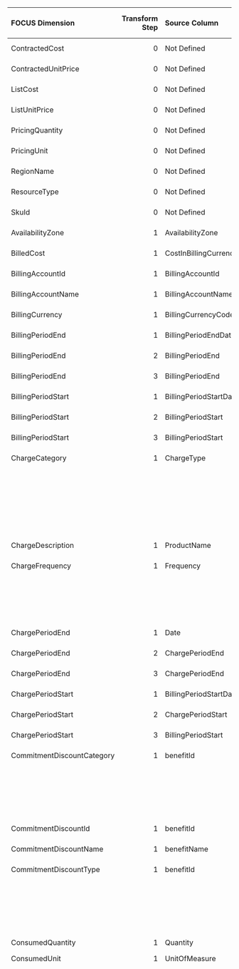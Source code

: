 | FOCUS Dimension            |   Transform Step | Source Column          | Source Column Type   | Transform Type      | Filters/Process/Etc.                                                                      |
|:---------------------------|-----------------:|:-----------------------|:---------------------|:--------------------|:------------------------------------------------------------------------------------------|
| ContractedCost             |                0 | Not Defined            | Not Defined          | Not Defined         | Not Defined                                                                               |
| ContractedUnitPrice        |                0 | Not Defined            | Not Defined          | Not Defined         | Not Defined                                                                               |
| ListCost                   |                0 | Not Defined            | Not Defined          | Not Defined         | Not Defined                                                                               |
| ListUnitPrice              |                0 | Not Defined            | Not Defined          | Not Defined         | Not Defined                                                                               |
| PricingQuantity            |                0 | Not Defined            | Not Defined          | Not Defined         | Not Defined                                                                               |
| PricingUnit                |                0 | Not Defined            | Not Defined          | Not Defined         | Not Defined                                                                               |
| RegionName                 |                0 | Not Defined            | Not Defined          | Not Defined         | Not Defined                                                                               |
| ResourceType               |                0 | Not Defined            | Not Defined          | Not Defined         | Not Defined                                                                               |
| SkuId                      |                0 | Not Defined            | Not Defined          | Not Defined         | Not Defined                                                                               |
| AvailabilityZone           |                1 | AvailabilityZone       | Not Defined          | RENAME_COLUMN       |                                                                                           |
| BilledCost                 |                1 | CostInBillingCurrency  | Not Defined          | RENAME_COLUMN       |                                                                                           |
| BillingAccountId           |                1 | BillingAccountId       | Not Defined          | RENAME_COLUMN       |                                                                                           |
| BillingAccountName         |                1 | BillingAccountName     | Not Defined          | RENAME_COLUMN       |                                                                                           |
| BillingCurrency            |                1 | BillingCurrencyCode    | Not Defined          | RENAME_COLUMN       |                                                                                           |
| BillingPeriodEnd           |                1 | BillingPeriodEndDate   | Not Defined          | PARSE_DATETIME      | %m/%d/%Y                                                                                  |
| BillingPeriodEnd           |                2 | BillingPeriodEnd       | Not Defined          | ASSIGN_UTC_TIMEZONE |                                                                                           |
| BillingPeriodEnd           |                3 | BillingPeriodEnd       | Not Defined          | RENAME_COLUMN       |                                                                                           |
| BillingPeriodStart         |                1 | BillingPeriodStartDate | Not Defined          | PARSE_DATETIME      | %m/%d/%Y                                                                                  |
| BillingPeriodStart         |                2 | BillingPeriodStart     | Not Defined          | ASSIGN_UTC_TIMEZONE |                                                                                           |
| BillingPeriodStart         |                3 | BillingPeriodStart     | Not Defined          | RENAME_COLUMN       |                                                                                           |
| ChargeCategory             |                1 | ChargeType             | Not Defined          | SQL_CONDITION       | conditions:                                                                               |
|                            |                  |                        |                      |                     | - WHEN ChargeType = 'Usage' THEN 'Usage'                                                  |
|                            |                  |                        |                      |                     | - WHEN ChargeType = 'Purchase' THEN 'Purchase'                                            |
|                            |                  |                        |                      |                     | - WHEN ChargeType = 'Tax' THEN 'Tax'                                                      |
|                            |                  |                        |                      |                     | - WHEN ChargeType = 'UnusedReservation' OR ChargeType = 'UnusedSavingsPlan' THEN 'Usage'  |
|                            |                  |                        |                      |                     | default_value: '''Adjustment'''                                                           |
| ChargeDescription          |                1 | ProductName            | Not Defined          | RENAME_COLUMN       |                                                                                           |
| ChargeFrequency            |                1 | Frequency              | Not Defined          | SQL_CONDITION       | conditions:                                                                               |
|                            |                  |                        |                      |                     | - WHEN Frequency = 'OneTime' THEN 'One-Time'                                              |
|                            |                  |                        |                      |                     | - WHEN Frequency = 'Recurring' THEN 'Recurring'                                           |
|                            |                  |                        |                      |                     | - WHEN Frequency = 'UsageBased' THEN 'Usage-Based'                                        |
|                            |                  |                        |                      |                     | default_value: '''Other'''                                                                |
| ChargePeriodEnd            |                1 | Date                   | Not Defined          | PARSE_DATETIME      | %m/%d/%Y                                                                                  |
| ChargePeriodEnd            |                2 | ChargePeriodEnd        | Not Defined          | ASSIGN_UTC_TIMEZONE |                                                                                           |
| ChargePeriodEnd            |                3 | ChargePeriodEnd        | Not Defined          | RENAME_COLUMN       |                                                                                           |
| ChargePeriodStart          |                1 | BillingPeriodStartDate | Not Defined          | PARSE_DATETIME      | %m/%d/%Y                                                                                  |
| ChargePeriodStart          |                2 | ChargePeriodStart      | Not Defined          | ASSIGN_UTC_TIMEZONE |                                                                                           |
| ChargePeriodStart          |                3 | BillingPeriodStart     | Not Defined          | RENAME_COLUMN       |                                                                                           |
| CommitmentDiscountCategory |                1 | benefitId              | Not Defined          | SQL_CONDITION       | conditions:                                                                               |
|                            |                  |                        |                      |                     | - WHEN LOWER(benefitId) LIKE '%/microsoft.capacity/%' THEN 'Usage'                        |
|                            |                  |                        |                      |                     | - WHEN LOWER(benefitId) LIKE '%/microsoft.billingbenefits/%' THEN 'Spend'                 |
|                            |                  |                        |                      |                     | default_value: 'NULL'                                                                     |
| CommitmentDiscountId       |                1 | benefitId              | Not Defined          | RENAME_COLUMN       |                                                                                           |
| CommitmentDiscountName     |                1 | benefitName            | Not Defined          | RENAME_COLUMN       |                                                                                           |
| CommitmentDiscountType     |                1 | benefitId              | Not Defined          | SQL_CONDITION       | conditions:                                                                               |
|                            |                  |                        |                      |                     | - WHEN LOWER(benefitId) LIKE '%/microsoft.capacity/%' THEN 'Reservation'                  |
|                            |                  |                        |                      |                     | - WHEN LOWER(benefitId) LIKE '%/microsoft.billingbenefits/%' THEN 'Savings Plan'          |
|                            |                  |                        |                      |                     | default_value: 'NULL'                                                                     |
| ConsumedQuantity           |                1 | Quantity               | Not Defined          | RENAME_COLUMN       |                                                                                           |
| ConsumedUnit               |                1 | UnitOfMeasure          | string               | MAP_VALUES          | default_value: Units                                                                      |
|                            |                  |                        |                      |                     | value_list:                                                                               |
|                            |                  |                        |                      |                     | - key: 1                                                                                  |
|                            |                  |                        |                      |                     |   value: Units                                                                            |
|                            |                  |                        |                      |                     | - key: 1 /Day                                                                             |
|                            |                  |                        |                      |                     |   value: Units/Day                                                                        |
|                            |                  |                        |                      |                     | - key: 1 /Hour                                                                            |
|                            |                  |                        |                      |                     |   value: Units/Hour                                                                       |
|                            |                  |                        |                      |                     | - key: 1 /Month                                                                           |
|                            |                  |                        |                      |                     |   value: Units/Month                                                                      |
|                            |                  |                        |                      |                     | - key: 1 /Year                                                                            |
|                            |                  |                        |                      |                     |   value: Units/Year                                                                       |
|                            |                  |                        |                      |                     | - key: 1 1 Hour                                                                           |
|                            |                  |                        |                      |                     |   value: Hours                                                                            |
|                            |                  |                        |                      |                     | - key: 1 Agents                                                                           |
|                            |                  |                        |                      |                     |   value: Agents                                                                           |
|                            |                  |                        |                      |                     | - key: 1 Annual Domain                                                                    |
|                            |                  |                        |                      |                     |   value: Domains/Year                                                                     |
|                            |                  |                        |                      |                     | - key: 1 Annual Domains                                                                   |
|                            |                  |                        |                      |                     |   value: Domains/Year                                                                     |
|                            |                  |                        |                      |                     | - key: 1 Annual Subscriptions                                                             |
|                            |                  |                        |                      |                     |   value: Subscriptions/Year                                                               |
|                            |                  |                        |                      |                     | - key: 1 Border Routers                                                                   |
|                            |                  |                        |                      |                     |   value: Routers                                                                          |
|                            |                  |                        |                      |                     | - key: 1 Certificate                                                                      |
|                            |                  |                        |                      |                     |   value: Certificates                                                                     |
|                            |                  |                        |                      |                     | - key: 1 Concurrent DVC                                                                   |
|                            |                  |                        |                      |                     |   value: Configurations                                                                   |
|                            |                  |                        |                      |                     | - key: 1 Connection                                                                       |
|                            |                  |                        |                      |                     |   value: Connections                                                                      |
|                            |                  |                        |                      |                     | - key: 1 Connections                                                                      |
|                            |                  |                        |                      |                     |   value: Connections                                                                      |
|                            |                  |                        |                      |                     | - key: 1 Content Hours                                                                    |
|                            |                  |                        |                      |                     |   value: Hours                                                                            |
|                            |                  |                        |                      |                     | - key: 1 Cubic Meter/Month                                                                |
|                            |                  |                        |                      |                     |   value: Cubic Meters/Month                                                               |
|                            |                  |                        |                      |                     | - key: 1 Daily App                                                                        |
|                            |                  |                        |                      |                     |   value: Apps/Day                                                                         |
|                            |                  |                        |                      |                     | - key: 1 Daily Connection                                                                 |
|                            |                  |                        |                      |                     |   value: Connections/Day                                                                  |
|                            |                  |                        |                      |                     | - key: 1 Daily Connections                                                                |
|                            |                  |                        |                      |                     |   value: Connections/Day                                                                  |
|                            |                  |                        |                      |                     | - key: 1 Daily Pack                                                                       |
|                            |                  |                        |                      |                     |   value: Packs/Day                                                                        |
|                            |                  |                        |                      |                     | - key: 1 Daily Reserved Unit                                                              |
|                            |                  |                        |                      |                     |   value: Units/Day                                                                        |
|                            |                  |                        |                      |                     | - key: 1 Daily Reserved Units                                                             |
|                            |                  |                        |                      |                     |   value: Units/Day                                                                        |
|                            |                  |                        |                      |                     | - key: 1 Daily Unit                                                                       |
|                            |                  |                        |                      |                     |   value: Units/Day                                                                        |
|                            |                  |                        |                      |                     | - key: 1 Daily Units                                                                      |
|                            |                  |                        |                      |                     |   value: Units/Day                                                                        |
|                            |                  |                        |                      |                     | - key: 1 Daily User                                                                       |
|                            |                  |                        |                      |                     |   value: Users/Day                                                                        |
|                            |                  |                        |                      |                     | - key: 1 Database Unit                                                                    |
|                            |                  |                        |                      |                     |   value: Units                                                                            |
|                            |                  |                        |                      |                     | - key: 1 Database Units (DU)                                                              |
|                            |                  |                        |                      |                     |   value: Units                                                                            |
|                            |                  |                        |                      |                     | - key: 1 Day                                                                              |
|                            |                  |                        |                      |                     |   value: Days                                                                             |
|                            |                  |                        |                      |                     | - key: 1 Days                                                                             |
|                            |                  |                        |                      |                     |   value: Days                                                                             |
|                            |                  |                        |                      |                     | - key: 1 Device                                                                           |
|                            |                  |                        |                      |                     |   value: Devices                                                                          |
|                            |                  |                        |                      |                     | - key: 1 Devices                                                                          |
|                            |                  |                        |                      |                     |   value: Devices                                                                          |
|                            |                  |                        |                      |                     | - key: 1 Executions                                                                       |
|                            |                  |                        |                      |                     |   value: Executions                                                                       |
|                            |                  |                        |                      |                     | - key: 1 GB                                                                               |
|                            |                  |                        |                      |                     |   value: GB                                                                               |
|                            |                  |                        |                      |                     | - key: 1 GB Hour                                                                          |
|                            |                  |                        |                      |                     |   value: GB Hours                                                                         |
|                            |                  |                        |                      |                     | - key: 1 GB Second                                                                        |
|                            |                  |                        |                      |                     |   value: GB Seconds                                                                       |
|                            |                  |                        |                      |                     | - key: 1 GB/Hour                                                                          |
|                            |                  |                        |                      |                     |   value: GB/Hour                                                                          |
|                            |                  |                        |                      |                     | - key: 1 GB/Month                                                                         |
|                            |                  |                        |                      |                     |   value: GB/Month                                                                         |
|                            |                  |                        |                      |                     | - key: 1 GiB Hour                                                                         |
|                            |                  |                        |                      |                     |   value: GiB Hours                                                                        |
|                            |                  |                        |                      |                     | - key: 1 GiB/Day                                                                          |
|                            |                  |                        |                      |                     |   value: GiB/Day                                                                          |
|                            |                  |                        |                      |                     | - key: 1 GiB/Hour                                                                         |
|                            |                  |                        |                      |                     |   value: GiB/Hour                                                                         |
|                            |                  |                        |                      |                     | - key: 1 GiB/Month                                                                        |
|                            |                  |                        |                      |                     |   value: GiB/Month                                                                        |
|                            |                  |                        |                      |                     | - key: 1 Hour                                                                             |
|                            |                  |                        |                      |                     |   value: Hours                                                                            |
|                            |                  |                        |                      |                     | - key: 1 Hourly Connection                                                                |
|                            |                  |                        |                      |                     |   value: Connections/Hour                                                                 |
|                            |                  |                        |                      |                     | - key: 1 Hourly Unit                                                                      |
|                            |                  |                        |                      |                     |   value: Units/Hour                                                                       |
|                            |                  |                        |                      |                     | - key: 1 Hourly Units                                                                     |
|                            |                  |                        |                      |                     |   value: Units/Hour                                                                       |
|                            |                  |                        |                      |                     | - key: 1 Hours                                                                            |
|                            |                  |                        |                      |                     |   value: Hours                                                                            |
|                            |                  |                        |                      |                     | - key: 1 Key                                                                              |
|                            |                  |                        |                      |                     |   value: Keys                                                                             |
|                            |                  |                        |                      |                     | - key: 1 Key Use                                                                          |
|                            |                  |                        |                      |                     |   value: Keys                                                                             |
|                            |                  |                        |                      |                     | - key: 1 MB                                                                               |
|                            |                  |                        |                      |                     |   value: MB                                                                               |
|                            |                  |                        |                      |                     | - key: 1 Maps                                                                             |
|                            |                  |                        |                      |                     |   value: Maps                                                                             |
|                            |                  |                        |                      |                     | - key: 1 Messaging Unit                                                                   |
|                            |                  |                        |                      |                     |   value: Units                                                                            |
|                            |                  |                        |                      |                     | - key: 1 Minute                                                                           |
|                            |                  |                        |                      |                     |   value: Minutes                                                                          |
|                            |                  |                        |                      |                     | - key: 1 Month                                                                            |
|                            |                  |                        |                      |                     |   value: Months                                                                           |
|                            |                  |                        |                      |                     | - key: 1 Named Users                                                                      |
|                            |                  |                        |                      |                     |   value: Users                                                                            |
|                            |                  |                        |                      |                     | - key: 1 Node                                                                             |
|                            |                  |                        |                      |                     |   value: Nodes                                                                            |
|                            |                  |                        |                      |                     | - key: 1 Nodes                                                                            |
|                            |                  |                        |                      |                     |   value: Nodes                                                                            |
|                            |                  |                        |                      |                     | - key: 1 PB/Hour                                                                          |
|                            |                  |                        |                      |                     |   value: PB/Hour                                                                          |
|                            |                  |                        |                      |                     | - key: 1 PiB/Hour                                                                         |
|                            |                  |                        |                      |                     |   value: PiB/Hour                                                                         |
|                            |                  |                        |                      |                     | - key: 1 Pipeline                                                                         |
|                            |                  |                        |                      |                     |   value: Pipelines                                                                        |
|                            |                  |                        |                      |                     | - key: 1 Plan                                                                             |
|                            |                  |                        |                      |                     |   value: Plans                                                                            |
|                            |                  |                        |                      |                     | - key: 1 Plans                                                                            |
|                            |                  |                        |                      |                     |   value: Plans                                                                            |
|                            |                  |                        |                      |                     | - key: 1 Policies                                                                         |
|                            |                  |                        |                      |                     |   value: Policies                                                                         |
|                            |                  |                        |                      |                     | - key: 1 Resource                                                                         |
|                            |                  |                        |                      |                     |   value: Resources                                                                        |
|                            |                  |                        |                      |                     | - key: 1 Sites                                                                            |
|                            |                  |                        |                      |                     |   value: Sites                                                                            |
|                            |                  |                        |                      |                     | - key: 1 Subscription                                                                     |
|                            |                  |                        |                      |                     |   value: Subscriptions                                                                    |
|                            |                  |                        |                      |                     | - key: 1 Subscriptions                                                                    |
|                            |                  |                        |                      |                     |   value: Subscriptions                                                                    |
|                            |                  |                        |                      |                     | - key: 1 TB                                                                               |
|                            |                  |                        |                      |                     |   value: TB                                                                               |
|                            |                  |                        |                      |                     | - key: 1 TB Hour                                                                          |
|                            |                  |                        |                      |                     |   value: TB Hours                                                                         |
|                            |                  |                        |                      |                     | - key: 1 TB Second                                                                        |
|                            |                  |                        |                      |                     |   value: TB Seconds                                                                       |
|                            |                  |                        |                      |                     | - key: 1 TB/Hour                                                                          |
|                            |                  |                        |                      |                     |   value: TB/Hour                                                                          |
|                            |                  |                        |                      |                     | - key: 1 TB/Month                                                                         |
|                            |                  |                        |                      |                     |   value: TB/Month                                                                         |
|                            |                  |                        |                      |                     | - key: 1 TiB                                                                              |
|                            |                  |                        |                      |                     |   value: TiB                                                                              |
|                            |                  |                        |                      |                     | - key: 1 TiB Hour                                                                         |
|                            |                  |                        |                      |                     |   value: TiB Hours                                                                        |
|                            |                  |                        |                      |                     | - key: 1 TiB/Hour                                                                         |
|                            |                  |                        |                      |                     |   value: TiB/Hour                                                                         |
|                            |                  |                        |                      |                     | - key: 1 TiB/Month                                                                        |
|                            |                  |                        |                      |                     |   value: TiB/Month                                                                        |
|                            |                  |                        |                      |                     | - key: 1 Unit                                                                             |
|                            |                  |                        |                      |                     |   value: Units                                                                            |
|                            |                  |                        |                      |                     | - key: 1 Units                                                                            |
|                            |                  |                        |                      |                     |   value: Units                                                                            |
|                            |                  |                        |                      |                     | - key: 1 User                                                                             |
|                            |                  |                        |                      |                     |   value: Users                                                                            |
|                            |                  |                        |                      |                     | - key: 1 Users                                                                            |
|                            |                  |                        |                      |                     |   value: Users                                                                            |
|                            |                  |                        |                      |                     | - key: 1 VM                                                                               |
|                            |                  |                        |                      |                     |   value: Virtual Machines                                                                 |
|                            |                  |                        |                      |                     | - key: 1 Virtual Machine                                                                  |
|                            |                  |                        |                      |                     |   value: Virtual Machines                                                                 |
|                            |                  |                        |                      |                     | - key: 1 Website                                                                          |
|                            |                  |                        |                      |                     |   value: Websites                                                                         |
|                            |                  |                        |                      |                     | - key: 1 Zones                                                                            |
|                            |                  |                        |                      |                     |   value: Zones                                                                            |
|                            |                  |                        |                      |                     | - key: 1 day                                                                              |
|                            |                  |                        |                      |                     |   value: Day                                                                              |
|                            |                  |                        |                      |                     | - key: 1 hour                                                                             |
|                            |                  |                        |                      |                     |   value: Hour                                                                             |
|                            |                  |                        |                      |                     | - key: 1 user                                                                             |
|                            |                  |                        |                      |                     |   value: User                                                                             |
|                            |                  |                        |                      |                     | - key: 1/Day                                                                              |
|                            |                  |                        |                      |                     |   value: Units/Day                                                                        |
|                            |                  |                        |                      |                     | - key: 1/Hour                                                                             |
|                            |                  |                        |                      |                     |   value: Units/Hour                                                                       |
|                            |                  |                        |                      |                     | - key: 1/Month                                                                            |
|                            |                  |                        |                      |                     |   value: Units/Month                                                                      |
|                            |                  |                        |                      |                     | - key: 10                                                                                 |
|                            |                  |                        |                      |                     |   value: Units                                                                            |
|                            |                  |                        |                      |                     | - key: 10                                                                                 |
|                            |                  |                        |                      |                     |   value: Units                                                                            |
|                            |                  |                        |                      |                     | - key: 10 /Day                                                                            |
|                            |                  |                        |                      |                     |   value: Units/Day                                                                        |
|                            |                  |                        |                      |                     | - key: 10 /Hour                                                                           |
|                            |                  |                        |                      |                     |   value: Units/Hour                                                                       |
|                            |                  |                        |                      |                     | - key: 10 /Month                                                                          |
|                            |                  |                        |                      |                     |   value: Units/Month                                                                      |
|                            |                  |                        |                      |                     | - key: 10 Activities                                                                      |
|                            |                  |                        |                      |                     |   value: Activities                                                                       |
|                            |                  |                        |                      |                     | - key: 10 DB Hours                                                                        |
|                            |                  |                        |                      |                     |   value: DB Hours                                                                         |
|                            |                  |                        |                      |                     | - key: 10 DBU Hours                                                                       |
|                            |                  |                        |                      |                     |   value: DBU Hours                                                                        |
|                            |                  |                        |                      |                     | - key: 10 Database Unit                                                                   |
|                            |                  |                        |                      |                     |   value: Units                                                                            |
|                            |                  |                        |                      |                     | - key: 10 Database Units (DU)                                                             |
|                            |                  |                        |                      |                     |   value: Units                                                                            |
|                            |                  |                        |                      |                     | - key: 10 Days                                                                            |
|                            |                  |                        |                      |                     |   value: Days                                                                             |
|                            |                  |                        |                      |                     | - key: 10 Devices                                                                         |
|                            |                  |                        |                      |                     |   value: Devices                                                                          |
|                            |                  |                        |                      |                     | - key: 10 GB                                                                              |
|                            |                  |                        |                      |                     |   value: GB                                                                               |
|                            |                  |                        |                      |                     | - key: 10 GB/Day                                                                          |
|                            |                  |                        |                      |                     |   value: GB/Day                                                                           |
|                            |                  |                        |                      |                     | - key: 10 GB/Month                                                                        |
|                            |                  |                        |                      |                     |   value: GB/Month                                                                         |
|                            |                  |                        |                      |                     | - key: 10 GiB                                                                             |
|                            |                  |                        |                      |                     |   value: GiB                                                                              |
|                            |                  |                        |                      |                     | - key: 10 GiB/Month                                                                       |
|                            |                  |                        |                      |                     |   value: GiB/Month                                                                        |
|                            |                  |                        |                      |                     | - key: 10 Hour                                                                            |
|                            |                  |                        |                      |                     |   value: Hours                                                                            |
|                            |                  |                        |                      |                     | - key: 10 Hourly Units                                                                    |
|                            |                  |                        |                      |                     |   value: Units/Hour                                                                       |
|                            |                  |                        |                      |                     | - key: 10 Hours                                                                           |
|                            |                  |                        |                      |                     |   value: Hours                                                                            |
|                            |                  |                        |                      |                     | - key: 10 Instance Hours                                                                  |
|                            |                  |                        |                      |                     |   value: Hours                                                                            |
|                            |                  |                        |                      |                     | - key: 10 Minutes                                                                         |
|                            |                  |                        |                      |                     |   value: Minutes                                                                          |
|                            |                  |                        |                      |                     | - key: 10 Month                                                                           |
|                            |                  |                        |                      |                     |   value: Months                                                                           |
|                            |                  |                        |                      |                     | - key: 10 Months                                                                          |
|                            |                  |                        |                      |                     |   value: Months                                                                           |
|                            |                  |                        |                      |                     | - key: 10 PB Seconds                                                                      |
|                            |                  |                        |                      |                     |   value: PB Seconds                                                                       |
|                            |                  |                        |                      |                     | - key: 10 PB/Hour                                                                         |
|                            |                  |                        |                      |                     |   value: PB/Hour                                                                          |
|                            |                  |                        |                      |                     | - key: 10 PiB Seconds                                                                     |
|                            |                  |                        |                      |                     |   value: PiB Seconds                                                                      |
|                            |                  |                        |                      |                     | - key: 10 Pipelines                                                                       |
|                            |                  |                        |                      |                     |   value: Pipelines                                                                        |
|                            |                  |                        |                      |                     | - key: 10 Rotations                                                                       |
|                            |                  |                        |                      |                     |   value: Rotations                                                                        |
|                            |                  |                        |                      |                     | - key: 10 Service Endpoints                                                               |
|                            |                  |                        |                      |                     |   value: Endpoints                                                                        |
|                            |                  |                        |                      |                     | - key: 10 TB                                                                              |
|                            |                  |                        |                      |                     |   value: TB                                                                               |
|                            |                  |                        |                      |                     | - key: 10 TB Hours                                                                        |
|                            |                  |                        |                      |                     |   value: TB Hours                                                                         |
|                            |                  |                        |                      |                     | - key: 10 TB/Day                                                                          |
|                            |                  |                        |                      |                     |   value: TB/Day                                                                           |
|                            |                  |                        |                      |                     | - key: 10 TB/Hour                                                                         |
|                            |                  |                        |                      |                     |   value: TB/Hour                                                                          |
|                            |                  |                        |                      |                     | - key: 10 TB/Month                                                                        |
|                            |                  |                        |                      |                     |   value: TB/Month                                                                         |
|                            |                  |                        |                      |                     | - key: 10 TiB                                                                             |
|                            |                  |                        |                      |                     |   value: TiB                                                                              |
|                            |                  |                        |                      |                     | - key: 10 TiB Hours                                                                       |
|                            |                  |                        |                      |                     |   value: TiB Hours                                                                        |
|                            |                  |                        |                      |                     | - key: 10 TiB/Hour                                                                        |
|                            |                  |                        |                      |                     |   value: TiB/Hour                                                                         |
|                            |                  |                        |                      |                     | - key: 10 TiB/Month                                                                       |
|                            |                  |                        |                      |                     |   value: TiB/Month                                                                        |
|                            |                  |                        |                      |                     | - key: 10 Unit                                                                            |
|                            |                  |                        |                      |                     |   value: Units                                                                            |
|                            |                  |                        |                      |                     | - key: 10 Unit Hours                                                                      |
|                            |                  |                        |                      |                     |   value: Unit Hours                                                                       |
|                            |                  |                        |                      |                     | - key: 10 Units                                                                           |
|                            |                  |                        |                      |                     |   value: Units                                                                            |
|                            |                  |                        |                      |                     | - key: 10 day                                                                             |
|                            |                  |                        |                      |                     |   value: Day                                                                              |
|                            |                  |                        |                      |                     | - key: 100                                                                                |
|                            |                  |                        |                      |                     |   value: Units                                                                            |
|                            |                  |                        |                      |                     | - key: 100                                                                                |
|                            |                  |                        |                      |                     |   value: Units                                                                            |
|                            |                  |                        |                      |                     | - key: 100 /Day                                                                           |
|                            |                  |                        |                      |                     |   value: Units/Day                                                                        |
|                            |                  |                        |                      |                     | - key: 100 /Hour                                                                          |
|                            |                  |                        |                      |                     |   value: Units/Hour                                                                       |
|                            |                  |                        |                      |                     | - key: 100 /Month                                                                         |
|                            |                  |                        |                      |                     |   value: Units/Month                                                                      |
|                            |                  |                        |                      |                     | - key: 100 API Calls                                                                      |
|                            |                  |                        |                      |                     |   value: Requests                                                                         |
|                            |                  |                        |                      |                     | - key: 100 Authentications                                                                |
|                            |                  |                        |                      |                     |   value: Authentications                                                                  |
|                            |                  |                        |                      |                     | - key: 100 Connections                                                                    |
|                            |                  |                        |                      |                     |   value: Connections                                                                      |
|                            |                  |                        |                      |                     | - key: 100 Core Hours                                                                     |
|                            |                  |                        |                      |                     |   value: Hours                                                                            |
|                            |                  |                        |                      |                     | - key: 100 Core Hrs                                                                       |
|                            |                  |                        |                      |                     |   value: Hours                                                                            |
|                            |                  |                        |                      |                     | - key: 100 Days                                                                           |
|                            |                  |                        |                      |                     |   value: Days                                                                             |
|                            |                  |                        |                      |                     | - key: 100 GB                                                                             |
|                            |                  |                        |                      |                     |   value: GB                                                                               |
|                            |                  |                        |                      |                     | - key: 100 GB/Day                                                                         |
|                            |                  |                        |                      |                     |   value: GB/Day                                                                           |
|                            |                  |                        |                      |                     | - key: 100 GB/Month                                                                       |
|                            |                  |                        |                      |                     |   value: GB/Month                                                                         |
|                            |                  |                        |                      |                     | - key: 100 GiB                                                                            |
|                            |                  |                        |                      |                     |   value: GiB                                                                              |
|                            |                  |                        |                      |                     | - key: 100 GiB/Hour                                                                       |
|                            |                  |                        |                      |                     |   value: GiB/Hour                                                                         |
|                            |                  |                        |                      |                     | - key: 100 GiB/Month                                                                      |
|                            |                  |                        |                      |                     |   value: GiB/Month                                                                        |
|                            |                  |                        |                      |                     | - key: 100 Hour                                                                           |
|                            |                  |                        |                      |                     |   value: Hours                                                                            |
|                            |                  |                        |                      |                     | - key: 100 Hourly Units                                                                   |
|                            |                  |                        |                      |                     |   value: Units/Hour                                                                       |
|                            |                  |                        |                      |                     | - key: 100 Hours                                                                          |
|                            |                  |                        |                      |                     |   value: Hours                                                                            |
|                            |                  |                        |                      |                     | - key: 100 IOPS/Month                                                                     |
|                            |                  |                        |                      |                     |   value: IOPS/Month                                                                       |
|                            |                  |                        |                      |                     | - key: 100 MB                                                                             |
|                            |                  |                        |                      |                     |   value: MB                                                                               |
|                            |                  |                        |                      |                     | - key: 100 MB/Month                                                                       |
|                            |                  |                        |                      |                     |   value: MB/Month                                                                         |
|                            |                  |                        |                      |                     | - key: 100 Mbps                                                                           |
|                            |                  |                        |                      |                     |   value: Mbps                                                                             |
|                            |                  |                        |                      |                     | - key: 100 Minutes                                                                        |
|                            |                  |                        |                      |                     |   value: Minutes                                                                          |
|                            |                  |                        |                      |                     | - key: 100 Months                                                                         |
|                            |                  |                        |                      |                     |   value: Months                                                                           |
|                            |                  |                        |                      |                     | - key: 100 TB                                                                             |
|                            |                  |                        |                      |                     |   value: TB                                                                               |
|                            |                  |                        |                      |                     | - key: 100 TB/Hour                                                                        |
|                            |                  |                        |                      |                     |   value: TB/Hour                                                                          |
|                            |                  |                        |                      |                     | - key: 100 TB/Month                                                                       |
|                            |                  |                        |                      |                     |   value: TB/Month                                                                         |
|                            |                  |                        |                      |                     | - key: 100 TiB/Hour                                                                       |
|                            |                  |                        |                      |                     |   value: TiB/Hour                                                                         |
|                            |                  |                        |                      |                     | - key: 100 Unit                                                                           |
|                            |                  |                        |                      |                     |   value: Units                                                                            |
|                            |                  |                        |                      |                     | - key: 100 Units                                                                          |
|                            |                  |                        |                      |                     |   value: Units                                                                            |
|                            |                  |                        |                      |                     | - key: 100 Users                                                                          |
|                            |                  |                        |                      |                     |   value: Users                                                                            |
|                            |                  |                        |                      |                     | - key: 1000                                                                               |
|                            |                  |                        |                      |                     |   value: Units                                                                            |
|                            |                  |                        |                      |                     | - key: 1000                                                                               |
|                            |                  |                        |                      |                     |   value: Units                                                                            |
|                            |                  |                        |                      |                     | - key: 1000 /Day                                                                          |
|                            |                  |                        |                      |                     |   value: Units/Day                                                                        |
|                            |                  |                        |                      |                     | - key: 1000 /Hour                                                                         |
|                            |                  |                        |                      |                     |   value: Units/Hour                                                                       |
|                            |                  |                        |                      |                     | - key: 1000 /Month                                                                        |
|                            |                  |                        |                      |                     |   value: Units/Month                                                                      |
|                            |                  |                        |                      |                     | - key: 1000 APIs                                                                          |
|                            |                  |                        |                      |                     |   value: APIs                                                                             |
|                            |                  |                        |                      |                     | - key: 1000 Activity Runs                                                                 |
|                            |                  |                        |                      |                     |   value: Runs                                                                             |
|                            |                  |                        |                      |                     | - key: 1000 Checks                                                                        |
|                            |                  |                        |                      |                     |   value: Checks                                                                           |
|                            |                  |                        |                      |                     | - key: 1000 Executions                                                                    |
|                            |                  |                        |                      |                     |   value: Executions                                                                       |
|                            |                  |                        |                      |                     | - key: 1000 GB                                                                            |
|                            |                  |                        |                      |                     |   value: GB                                                                               |
|                            |                  |                        |                      |                     | - key: 1000 GB Hours                                                                      |
|                            |                  |                        |                      |                     |   value: GB Hours                                                                         |
|                            |                  |                        |                      |                     | - key: 1000 GB/Month                                                                      |
|                            |                  |                        |                      |                     |   value: GB/Month                                                                         |
|                            |                  |                        |                      |                     | - key: 1000 Hours                                                                         |
|                            |                  |                        |                      |                     |   value: Hours                                                                            |
|                            |                  |                        |                      |                     | - key: 1000 IOPS/Month                                                                    |
|                            |                  |                        |                      |                     |   value: IOPS/Month                                                                       |
|                            |                  |                        |                      |                     | - key: 1000 Keys                                                                          |
|                            |                  |                        |                      |                     |   value: Keys                                                                             |
|                            |                  |                        |                      |                     | - key: 1000 Licenses                                                                      |
|                            |                  |                        |                      |                     |   value: Licenses                                                                         |
|                            |                  |                        |                      |                     | - key: 1000 MAUS                                                                          |
|                            |                  |                        |                      |                     |   value: Users/Month                                                                      |
|                            |                  |                        |                      |                     | - key: 1000 MAUs                                                                          |
|                            |                  |                        |                      |                     |   value: Users/Month                                                                      |
|                            |                  |                        |                      |                     | - key: 1000 MB/Month                                                                      |
|                            |                  |                        |                      |                     |   value: MB/Month                                                                         |
|                            |                  |                        |                      |                     | - key: 1000 Minutes                                                                       |
|                            |                  |                        |                      |                     |   value: Minutes                                                                          |
|                            |                  |                        |                      |                     | - key: 1000 Months                                                                        |
|                            |                  |                        |                      |                     |   value: Months                                                                           |
|                            |                  |                        |                      |                     | - key: 1000 Relay Hours                                                                   |
|                            |                  |                        |                      |                     |   value: Hours                                                                            |
|                            |                  |                        |                      |                     | - key: 1000 Relay Hrs                                                                     |
|                            |                  |                        |                      |                     |   value: Hours                                                                            |
|                            |                  |                        |                      |                     | - key: 1000 Renders                                                                       |
|                            |                  |                        |                      |                     |   value: Renders                                                                          |
|                            |                  |                        |                      |                     | - key: 1000 Transactions                                                                  |
|                            |                  |                        |                      |                     |   value: Transactions                                                                     |
|                            |                  |                        |                      |                     | - key: 10000                                                                              |
|                            |                  |                        |                      |                     |   value: Units                                                                            |
|                            |                  |                        |                      |                     | - key: 10000                                                                              |
|                            |                  |                        |                      |                     |   value: Units                                                                            |
|                            |                  |                        |                      |                     | - key: 10000 /Day                                                                         |
|                            |                  |                        |                      |                     |   value: Units/Day                                                                        |
|                            |                  |                        |                      |                     | - key: 10000 /Hour                                                                        |
|                            |                  |                        |                      |                     |   value: Units/Hour                                                                       |
|                            |                  |                        |                      |                     | - key: 10000 /Month                                                                       |
|                            |                  |                        |                      |                     |   value: Units/Month                                                                      |
|                            |                  |                        |                      |                     | - key: 10000 1,000s                                                                       |
|                            |                  |                        |                      |                     |   value: Transactions in Thousands                                                        |
|                            |                  |                        |                      |                     | - key: 10000 Actions                                                                      |
|                            |                  |                        |                      |                     |   value: Actions                                                                          |
|                            |                  |                        |                      |                     | - key: 10000 Authentications                                                              |
|                            |                  |                        |                      |                     |   value: Authentications                                                                  |
|                            |                  |                        |                      |                     | - key: 10000 Executions                                                                   |
|                            |                  |                        |                      |                     |   value: Executions                                                                       |
|                            |                  |                        |                      |                     | - key: 10000 Faces                                                                        |
|                            |                  |                        |                      |                     |   value: Faces                                                                            |
|                            |                  |                        |                      |                     | - key: 10000 GB                                                                           |
|                            |                  |                        |                      |                     |   value: GB                                                                               |
|                            |                  |                        |                      |                     | - key: 10000 GB Hours                                                                     |
|                            |                  |                        |                      |                     |   value: GB Hours                                                                         |
|                            |                  |                        |                      |                     | - key: 10000 GB/Hour                                                                      |
|                            |                  |                        |                      |                     |   value: GB/Hour                                                                          |
|                            |                  |                        |                      |                     | - key: 10000 GB/Month                                                                     |
|                            |                  |                        |                      |                     |   value: GB/Month                                                                         |
|                            |                  |                        |                      |                     | - key: 10000 GiB/Hour                                                                     |
|                            |                  |                        |                      |                     |   value: GiB/Hour                                                                         |
|                            |                  |                        |                      |                     | - key: 10000 Hours                                                                        |
|                            |                  |                        |                      |                     |   value: Hours                                                                            |
|                            |                  |                        |                      |                     | - key: 10000 Minutes                                                                      |
|                            |                  |                        |                      |                     |   value: Minutes                                                                          |
|                            |                  |                        |                      |                     | - key: 10000 Operations                                                                   |
|                            |                  |                        |                      |                     |   value: Operations                                                                       |
|                            |                  |                        |                      |                     | - key: 10000 Predictions                                                                  |
|                            |                  |                        |                      |                     |   value: Predictions                                                                      |
|                            |                  |                        |                      |                     | - key: 10000 Seconds                                                                      |
|                            |                  |                        |                      |                     |   value: Seconds                                                                          |
|                            |                  |                        |                      |                     | - key: 10000 Transactions                                                                 |
|                            |                  |                        |                      |                     |   value: Transactions                                                                     |
|                            |                  |                        |                      |                     | - key: 10000 Users                                                                        |
|                            |                  |                        |                      |                     |   value: Users                                                                            |
|                            |                  |                        |                      |                     | - key: 10000 Virtual User Minutes                                                         |
|                            |                  |                        |                      |                     |   value: Minutes                                                                          |
|                            |                  |                        |                      |                     | - key: 100000                                                                             |
|                            |                  |                        |                      |                     |   value: Units                                                                            |
|                            |                  |                        |                      |                     | - key: 100000                                                                             |
|                            |                  |                        |                      |                     |   value: Units                                                                            |
|                            |                  |                        |                      |                     | - key: 100000 /Day                                                                        |
|                            |                  |                        |                      |                     |   value: Units/Day                                                                        |
|                            |                  |                        |                      |                     | - key: 100000 /Hour                                                                       |
|                            |                  |                        |                      |                     |   value: Units/Hour                                                                       |
|                            |                  |                        |                      |                     | - key: 100000 Executions                                                                  |
|                            |                  |                        |                      |                     |   value: Executions                                                                       |
|                            |                  |                        |                      |                     | - key: 100000 GB                                                                          |
|                            |                  |                        |                      |                     |   value: GB                                                                               |
|                            |                  |                        |                      |                     | - key: 100000 GB Seconds                                                                  |
|                            |                  |                        |                      |                     |   value: GB Seconds                                                                       |
|                            |                  |                        |                      |                     | - key: 100000 GB/Hour                                                                     |
|                            |                  |                        |                      |                     |   value: GB/Hour                                                                          |
|                            |                  |                        |                      |                     | - key: 100000 GiB/Hour                                                                    |
|                            |                  |                        |                      |                     |   value: GiB/Hour                                                                         |
|                            |                  |                        |                      |                     | - key: 100000 Hours                                                                       |
|                            |                  |                        |                      |                     |   value: Hours                                                                            |
|                            |                  |                        |                      |                     | - key: 100000 Seconds                                                                     |
|                            |                  |                        |                      |                     |   value: Seconds                                                                          |
|                            |                  |                        |                      |                     | - key: 100000 Transactions                                                                |
|                            |                  |                        |                      |                     |   value: Transactions                                                                     |
|                            |                  |                        |                      |                     | - key: 1000000                                                                            |
|                            |                  |                        |                      |                     |   value: Units                                                                            |
|                            |                  |                        |                      |                     | - key: 1000000                                                                            |
|                            |                  |                        |                      |                     |   value: Units                                                                            |
|                            |                  |                        |                      |                     | - key: 1000000 /Hour                                                                      |
|                            |                  |                        |                      |                     |   value: Units/Hour                                                                       |
|                            |                  |                        |                      |                     | - key: 1000000 /Month                                                                     |
|                            |                  |                        |                      |                     |   value: Units/Month                                                                      |
|                            |                  |                        |                      |                     | - key: 1000000 Data Points                                                                |
|                            |                  |                        |                      |                     |   value: Data Points                                                                      |
|                            |                  |                        |                      |                     | - key: 1000000 GB Seconds                                                                 |
|                            |                  |                        |                      |                     |   value: GB Seconds                                                                       |
|                            |                  |                        |                      |                     | - key: 1000000 Messages                                                                   |
|                            |                  |                        |                      |                     |   value: Messages                                                                         |
|                            |                  |                        |                      |                     | - key: 1000000 Operations                                                                 |
|                            |                  |                        |                      |                     |   value: Operations                                                                       |
|                            |                  |                        |                      |                     | - key: 1000000 Pushes                                                                     |
|                            |                  |                        |                      |                     |   value: Pushes                                                                           |
|                            |                  |                        |                      |                     | - key: 1000000 Requests                                                                   |
|                            |                  |                        |                      |                     |   value: Requests                                                                         |
|                            |                  |                        |                      |                     | - key: 1000000 Seconds                                                                    |
|                            |                  |                        |                      |                     |   value: Seconds                                                                          |
|                            |                  |                        |                      |                     | - key: 1000000 Transactions                                                               |
|                            |                  |                        |                      |                     |   value: Transactions                                                                     |
|                            |                  |                        |                      |                     | - key: 10000000                                                                           |
|                            |                  |                        |                      |                     |   value: Units                                                                            |
|                            |                  |                        |                      |                     | - key: 10000000                                                                           |
|                            |                  |                        |                      |                     |   value: Units                                                                            |
|                            |                  |                        |                      |                     | - key: 10000000 /Hour                                                                     |
|                            |                  |                        |                      |                     |   value: Units/Hour                                                                       |
|                            |                  |                        |                      |                     | - key: 10000000 /Month                                                                    |
|                            |                  |                        |                      |                     |   value: Units/Month                                                                      |
|                            |                  |                        |                      |                     | - key: 10000000 GB Seconds                                                                |
|                            |                  |                        |                      |                     |   value: GB Seconds                                                                       |
|                            |                  |                        |                      |                     | - key: 10000000 Operations                                                                |
|                            |                  |                        |                      |                     |   value: Operations                                                                       |
|                            |                  |                        |                      |                     | - key: 10000000 Pushes                                                                    |
|                            |                  |                        |                      |                     |   value: Pushes                                                                           |
|                            |                  |                        |                      |                     | - key: 10000000 Queries                                                                   |
|                            |                  |                        |                      |                     |   value: Queries                                                                          |
|                            |                  |                        |                      |                     | - key: 10000000 Seconds                                                                   |
|                            |                  |                        |                      |                     |   value: Seconds                                                                          |
|                            |                  |                        |                      |                     | - key: 10000000 Transactions                                                              |
|                            |                  |                        |                      |                     |   value: Transactions                                                                     |
|                            |                  |                        |                      |                     | - key: 100000000                                                                          |
|                            |                  |                        |                      |                     |   value: Units                                                                            |
|                            |                  |                        |                      |                     | - key: 100000000                                                                          |
|                            |                  |                        |                      |                     |   value: Units                                                                            |
|                            |                  |                        |                      |                     | - key: 100000000 /Month                                                                   |
|                            |                  |                        |                      |                     |   value: Units/Month                                                                      |
|                            |                  |                        |                      |                     | - key: 100000000 Events                                                                   |
|                            |                  |                        |                      |                     |   value: Events                                                                           |
|                            |                  |                        |                      |                     | - key: 100000000 Operation Units                                                          |
|                            |                  |                        |                      |                     |   value: Units                                                                            |
|                            |                  |                        |                      |                     | - key: 100000000 Operations                                                               |
|                            |                  |                        |                      |                     |   value: Operations                                                                       |
|                            |                  |                        |                      |                     | - key: 100000000 Pushes                                                                   |
|                            |                  |                        |                      |                     |   value: Pushes                                                                           |
|                            |                  |                        |                      |                     | - key: 100000000 Transactions                                                             |
|                            |                  |                        |                      |                     |   value: Transactions                                                                     |
|                            |                  |                        |                      |                     | - key: 1000000000                                                                         |
|                            |                  |                        |                      |                     |   value: Units                                                                            |
|                            |                  |                        |                      |                     | - key: 10000000000                                                                        |
|                            |                  |                        |                      |                     |   value: Units                                                                            |
|                            |                  |                        |                      |                     | - key: 100000000000                                                                       |
|                            |                  |                        |                      |                     |   value: Units                                                                            |
|                            |                  |                        |                      |                     | - key: 1024 GB                                                                            |
|                            |                  |                        |                      |                     |   value: GB                                                                               |
|                            |                  |                        |                      |                     | - key: 102400 TiB/Hour                                                                    |
|                            |                  |                        |                      |                     |   value: TiB/Hour                                                                         |
|                            |                  |                        |                      |                     | - key: 10K                                                                                |
|                            |                  |                        |                      |                     |   value: Units                                                                            |
|                            |                  |                        |                      |                     | - key: 10K/Month                                                                          |
|                            |                  |                        |                      |                     |   value: Units/Month                                                                      |
|                            |                  |                        |                      |                     | - key: 128 MB                                                                             |
|                            |                  |                        |                      |                     |   value: MB                                                                               |
|                            |                  |                        |                      |                     | - key: 150 Hours                                                                          |
|                            |                  |                        |                      |                     |   value: Hours                                                                            |
|                            |                  |                        |                      |                     | - key: 1M                                                                                 |
|                            |                  |                        |                      |                     |   value: Units                                                                            |
|                            |                  |                        |                      |                     | - key: 2                                                                                  |
|                            |                  |                        |                      |                     |   value: Units                                                                            |
|                            |                  |                        |                      |                     | - key: 2                                                                                  |
|                            |                  |                        |                      |                     |   value: Units                                                                            |
|                            |                  |                        |                      |                     | - key: 2 Hosted Zones                                                                     |
|                            |                  |                        |                      |                     |   value: Zones                                                                            |
|                            |                  |                        |                      |                     | - key: 20 GB/Month                                                                        |
|                            |                  |                        |                      |                     |   value: GB/Month                                                                         |
|                            |                  |                        |                      |                     | - key: 200                                                                                |
|                            |                  |                        |                      |                     |   value: Units                                                                            |
|                            |                  |                        |                      |                     | - key: 200                                                                                |
|                            |                  |                        |                      |                     |   value: Units                                                                            |
|                            |                  |                        |                      |                     | - key: 200 /Hour                                                                          |
|                            |                  |                        |                      |                     |   value: Units/Hour                                                                       |
|                            |                  |                        |                      |                     | - key: 200 GB                                                                             |
|                            |                  |                        |                      |                     |   value: GB                                                                               |
|                            |                  |                        |                      |                     | - key: 200 Hours                                                                          |
|                            |                  |                        |                      |                     |   value: Hours                                                                            |
|                            |                  |                        |                      |                     | - key: 200 minutes                                                                        |
|                            |                  |                        |                      |                     |   value: Minutes                                                                          |
|                            |                  |                        |                      |                     | - key: 2000 Hours                                                                         |
|                            |                  |                        |                      |                     |   value: Hours                                                                            |
|                            |                  |                        |                      |                     | - key: 200000                                                                             |
|                            |                  |                        |                      |                     |   value: Units                                                                            |
|                            |                  |                        |                      |                     | - key: 200000                                                                             |
|                            |                  |                        |                      |                     |   value: Units                                                                            |
|                            |                  |                        |                      |                     | - key: 200000 Transactions                                                                |
|                            |                  |                        |                      |                     |   value: Transactions                                                                     |
|                            |                  |                        |                      |                     | - key: 2000000                                                                            |
|                            |                  |                        |                      |                     |   value: Units                                                                            |
|                            |                  |                        |                      |                     | - key: 2000000                                                                            |
|                            |                  |                        |                      |                     |   value: Units                                                                            |
|                            |                  |                        |                      |                     | - key: 25000                                                                              |
|                            |                  |                        |                      |                     |   value: Units                                                                            |
|                            |                  |                        |                      |                     | - key: 250000                                                                             |
|                            |                  |                        |                      |                     |   value: Units                                                                            |
|                            |                  |                        |                      |                     | - key: 250000                                                                             |
|                            |                  |                        |                      |                     |   value: Units                                                                            |
|                            |                  |                        |                      |                     | - key: 2500000                                                                            |
|                            |                  |                        |                      |                     |   value: Units                                                                            |
|                            |                  |                        |                      |                     | - key: 30 /Day                                                                            |
|                            |                  |                        |                      |                     |   value: Units/Day                                                                        |
|                            |                  |                        |                      |                     | - key: 30 Days                                                                            |
|                            |                  |                        |                      |                     |   value: Days                                                                             |
|                            |                  |                        |                      |                     | - key: 31 Connections                                                                     |
|                            |                  |                        |                      |                     |   value: Connections                                                                      |
|                            |                  |                        |                      |                     | - key: 5 Connections                                                                      |
|                            |                  |                        |                      |                     |   value: Connections                                                                      |
|                            |                  |                        |                      |                     | - key: 5 GB                                                                               |
|                            |                  |                        |                      |                     |   value: GB                                                                               |
|                            |                  |                        |                      |                     | - key: 5 TB                                                                               |
|                            |                  |                        |                      |                     |   value: TB                                                                               |
|                            |                  |                        |                      |                     | - key: 50 Hours                                                                           |
|                            |                  |                        |                      |                     |   value: Hours                                                                            |
|                            |                  |                        |                      |                     | - key: 500                                                                                |
|                            |                  |                        |                      |                     |   value: Units                                                                            |
|                            |                  |                        |                      |                     | - key: 500                                                                                |
|                            |                  |                        |                      |                     |   value: Units                                                                            |
|                            |                  |                        |                      |                     | - key: 500 Hours                                                                          |
|                            |                  |                        |                      |                     |   value: Hours                                                                            |
|                            |                  |                        |                      |                     | - key: 500 Minute                                                                         |
|                            |                  |                        |                      |                     |   value: Minutes                                                                          |
|                            |                  |                        |                      |                     | - key: 500 Minutes                                                                        |
|                            |                  |                        |                      |                     |   value: Minutes                                                                          |
|                            |                  |                        |                      |                     | - key: 50000                                                                              |
|                            |                  |                        |                      |                     |   value: Units                                                                            |
|                            |                  |                        |                      |                     | - key: 50000                                                                              |
|                            |                  |                        |                      |                     |   value: Units                                                                            |
|                            |                  |                        |                      |                     | - key: 50000 GB Seconds                                                                   |
|                            |                  |                        |                      |                     |   value: GB Seconds                                                                       |
|                            |                  |                        |                      |                     | - key: 500000 Requests                                                                    |
|                            |                  |                        |                      |                     |   value: Requests                                                                         |
|                            |                  |                        |                      |                     | - key: 5000000                                                                            |
|                            |                  |                        |                      |                     |   value: Units                                                                            |
|                            |                  |                        |                      |                     | - key: 5000000                                                                            |
|                            |                  |                        |                      |                     |   value: Units                                                                            |
|                            |                  |                        |                      |                     | - key: 5000000 Requests                                                                   |
|                            |                  |                        |                      |                     |   value: Requests                                                                         |
|                            |                  |                        |                      |                     | - key: 5000000000 Requests                                                                |
|                            |                  |                        |                      |                     |   value: Requests                                                                         |
|                            |                  |                        |                      |                     | - key: 60                                                                                 |
|                            |                  |                        |                      |                     |   value: Units                                                                            |
|                            |                  |                        |                      |                     | - key: 60                                                                                 |
|                            |                  |                        |                      |                     |   value: Units                                                                            |
|                            |                  |                        |                      |                     | - key: 60 Minutes                                                                         |
|                            |                  |                        |                      |                     |   value: Minutes                                                                          |
|                            |                  |                        |                      |                     | - key: 744 Connections                                                                    |
|                            |                  |                        |                      |                     |   value: Connections                                                                      |
|                            |                  |                        |                      |                     | - key: CallingMinutes                                                                     |
|                            |                  |                        |                      |                     |   value: Minutes                                                                          |
|                            |                  |                        |                      |                     | - key: Minute(s)                                                                          |
|                            |                  |                        |                      |                     |   value: Minutes                                                                          |
|                            |                  |                        |                      |                     | - key: Per Call                                                                           |
|                            |                  |                        |                      |                     |   value: Calls                                                                            |
|                            |                  |                        |                      |                     | - key: Unassigned                                                                         |
|                            |                  |                        |                      |                     |   value: Units                                                                            |
| EffectiveCost              |                1 | CostInBillingCurrency  | Not Defined          | RENAME_COLUMN       |                                                                                           |
| InvoiceIssuer              |                1 | NA                     | Not Defined          | ASSIGN_STATIC_VALUE | static_value: Microsoft                                                                   |
| PricingCategory            |                1 | PricingModel           | Not Defined          | SQL_CONDITION       | conditions:                                                                               |
|                            |                  |                        |                      |                     | - WHEN PricingModel = 'OnDemand' THEN 'On-Demand'                                         |
|                            |                  |                        |                      |                     | - WHEN PricingModel = 'Spot' THEN 'Dynamic'                                               |
|                            |                  |                        |                      |                     | - WHEN PricingModel = 'Reservation' OR PricingModel = 'Savings Plans' THEN 'Commitment    |
|                            |                  |                        |                      |                     |   Discount'                                                                               |
|                            |                  |                        |                      |                     | default_value: '''Other'''                                                                |
| Provider                   |                1 | NA                     | Not Defined          | ASSIGN_STATIC_VALUE | static_value: Azure                                                                       |
| Publisher                  |                1 | PublisherName          | Not Defined          | RENAME_COLUMN       |                                                                                           |
| RegionId                   |                1 | ResourceLocation       | Not Defined          | RENAME_COLUMN       |                                                                                           |
| ResourceId                 |                1 | ResourceId             | Not Defined          | RENAME_COLUMN       |                                                                                           |
| ResourceName               |                1 | ResourceName           | Not Defined          | RENAME_COLUMN       |                                                                                           |
| ServiceCategory            |                1 | ConsumedService        | Not Defined          | LOOKUP              | destination_value: ServiceCategory                                                        |
|                            |                  |                        |                      |                     | reference_dataset_path: conversion_configs/azure/mapping_files/azure_category_mapping.csv |
|                            |                  |                        |                      |                     | source_value: ConsumedService                                                             |
| ServiceName                |                1 | ConsumedService        | Not Defined          | RENAME_COLUMN       |                                                                                           |
| SkuPriceId                 |                1 | NA                     | Not Defined          | ASSIGN_STATIC_VALUE | static_value: null                                                                        |
| SubAccountId               |                1 | SubscriptionId         | Not Defined          | RENAME_COLUMN       |                                                                                           |
| SubAccountName             |                1 | SubscriptionName       | Not Defined          | RENAME_COLUMN       |                                                                                           |